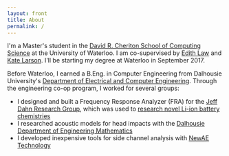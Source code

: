 ```yaml
---
layout: front
title: About
permalink: /
---
```


I'm a Master's student in the [David R. Cheriton School of Computing Science](https://cs.uwaterloo.ca/) at the University of Waterloo. I am co-supervised by [Edith Law](http://edithlaw.ca/) and [Kate Larson](https://cs.uwaterloo.ca/~klarson/). I'll be starting my degree at Waterloo in September 2017.

Before Waterloo, I earned a B.Eng. in Computer Engineering from Dalhousie University's [Department of Electrical and Computer Engineering](https://www.dal.ca/faculty/engineering/electrical.html). Through the engineering co-op program, I worked for several groups:
* I designed and built a Frequency Response Analyzer (FRA) for the [Jeff Dahn Research Group](https://www.dal.ca/diff/dahn.html), which was used to [research novel Li-ion battery chemistries](http://jes.ecsdl.org/content/162/6/A1046.short)
* I researched acoustic models for head impacts with the [Dalhousie Department of Engineering Mathematics](https://www.dal.ca/faculty/engineering/math-internetworking.html)
* I developed inexpensive tools for side channel analysis with [NewAE Technology](http://newae.com/)
